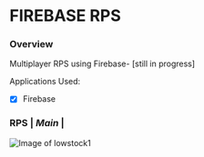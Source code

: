 # FIREBASE RPS
### Overview
Multiplayer RPS using Firebase- [still in progress] 

Applications Used:
- [x] Firebase


### RPS | *Main* |
![Image of lowstock1](/assets/images/lowstock1.png)
